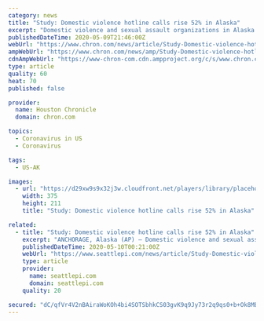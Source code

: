 ```yaml
---
category: news
title: "Study: Domestic violence hotline calls rise 52% in Alaska"
excerpt: "Domestic violence and sexual assault organizations in Alaska have experienced a 52% increase in hotline calls as residents remain at home amid the coronavirus pandemic, a study said. The Alaska Council on Domestic Violence and Sexual Assault took a survey of 30 shelter providers statewide from March 11 to April 24,"
publishedDateTime: 2020-05-09T21:46:00Z
webUrl: "https://www.chron.com/news/article/Study-Domestic-violence-hotline-calls-rise-52-15259183.php"
ampWebUrl: "https://www.chron.com/news/amp/Study-Domestic-violence-hotline-calls-rise-52-15259183.php"
cdnAmpWebUrl: "https://www-chron-com.cdn.ampproject.org/c/s/www.chron.com/news/amp/Study-Domestic-violence-hotline-calls-rise-52-15259183.php"
type: article
quality: 60
heat: 70
published: false

provider:
  name: Houston Chronicle
  domain: chron.com

topics:
  - Coronavirus in US
  - Coronavirus

tags:
  - US-AK

images:
  - url: "https://d29xw9s9x32j3w.cloudfront.net/players/library/placeholder.png"
    width: 375
    height: 211
    title: "Study: Domestic violence hotline calls rise 52% in Alaska"

related:
  - title: "Study: Domestic violence hotline calls rise 52% in Alaska"
    excerpt: "ANCHORAGE, Alaska (AP) — Domestic violence and sexual assault organizations in Alaska have experienced a 52% increase in hotline calls as residents remain at home amid the coronavirus pandemic, a study said. The Alaska Council on Domestic Violence and Sexual Assault took a survey of 30 shelter providers statewide from March 11 to April 24 ..."
    publishedDateTime: 2020-05-10T00:21:00Z
    webUrl: "https://www.seattlepi.com/news/article/Study-Domestic-violence-hotline-calls-rise-52-15259183.php"
    type: article
    provider:
      name: seattlepi.com
      domain: seattlepi.com
    quality: 20

secured: "dC/qfVr4V2nBAiraWoKOh4bi4SOTSbhkCS03gvK9q9Jy73r2q9qs0+b+Ok8MBGbnxkg1w7YmsxbahKaO+O+B98jYUtcddvQli0pJu0NJfB5q3PJK+KrbwBlOp+TbImEqZfYlGj4/b/5uuk3XjhCDdbZwlFoo2c+85TST9D7SJN3H9beVRMIZ0lI1Z4ktkJwbNnYDXEM1Zj/RhD/3VccsfsM72T5hmS/uMQKlADBqsXhdS/+MkB9ssxFS6tnQ//uEA2UbQFjPquojOfcAKE/n9zLRtowqhI5L6tW8nXw1rTO3LKaEchUfE2MFVgk4wy0Y;knYw8NCS8HdnYMCuuKWG7Q=="
---
```


